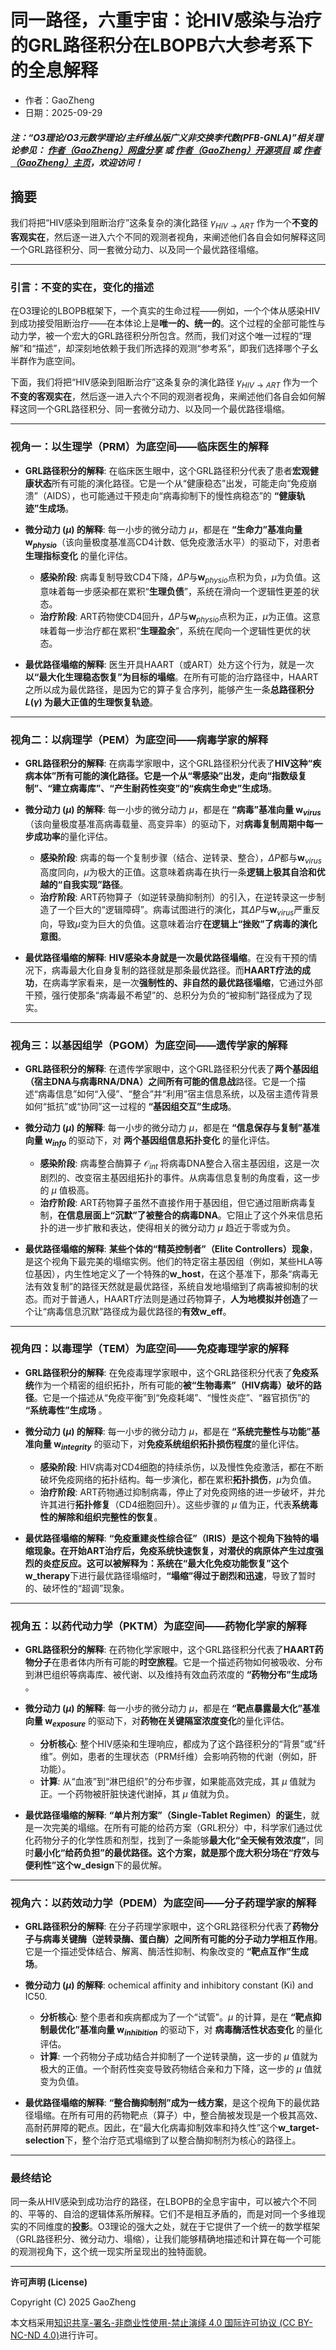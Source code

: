 # 同一路径，六重宇宙：论HIV感染与治疗的GRL路径积分在LBOPB六大参考系下的全息解释

- 作者：GaoZheng
- 日期：2025-09-29

#### ***注：“O3理论/O3元数学理论/主纤维丛版广义非交换李代数(PFB-GNLA)”相关理论参见： [作者（GaoZheng）网盘分享](https://drive.google.com/drive/folders/1lrgVtvhEq8cNal0Aa0AjeCNQaRA8WERu?usp=sharing) 或 [作者（GaoZheng）开源项目](https://github.com/CTaiDeng/open_meta_mathematical_theory) 或 [作者（GaoZheng）主页](https://mymetamathematics.blogspot.com)，欢迎访问！***

## 摘要
我们将把“HIV感染到阻断治疗”这条复杂的演化路径 $\gamma_{HIV \to ART}$ 作为一个**不变的客观实在**，然后逐一进入六个不同的观测者视角，来阐述他们各自会如何解释这同一个GRL路径积分、同一套微分动力、以及同一个最优路径塌缩。

---

### **引言：不变的实在，变化的描述**

在O3理论的LBOPB框架下，一个真实的生命过程——例如，一个个体从感染HIV到成功接受阻断治疗——在本体论上是**唯一的、统一的**。这个过程的全部可能性与动力学，被一个宏大的GRL路径积分所包含。然而，我们对这个唯一过程的“理解”和“描述”，却深刻地依赖于我们所选择的观测“参考系”，即我们选择哪个子幺半群作为底空间。

下面，我们将把“HIV感染到阻断治疗”这条复杂的演化路径 $\gamma_{HIV \to ART}$ 作为一个**不变的客观实在**，然后逐一进入六个不同的观测者视角，来阐述他们各自会如何解释这同一个GRL路径积分、同一套微分动力、以及同一个最优路径塌缩。

---

### **视角一：以生理学（PRM）为底空间——临床医生的解释**

* **GRL路径积分的解释**: 在临床医生眼中，这个GRL路径积分代表了患者**宏观健康状态**所有可能的演化路径。它是一个从“健康稳态”出发，可能走向“免疫崩溃”（AIDS），也可能通过干预走向“病毒抑制下的慢性病稳态”的 **“健康轨迹”生成场**。

* **微分动力 ($\mu$) 的解释**: 每一小步的微分动力 $\mu$，都是在 **“生命力”基准向量 $\mathbf{w}_{physio}$**（该向量极度基准高CD4计数、低免疫激活水平）的驱动下，对患者 **生理指标变化** 的量化评估。
    * **感染阶段**: 病毒复制导致CD4下降，$\Delta P$与$\mathbf{w}_{physio}$点积为负，$\mu$为负值。这意味着每一步感染都在累积“**生理负债**”，系统在滑向一个逻辑性更差的状态。
    * **治疗阶段**: ART药物使CD4回升，$\Delta P$与$\mathbf{w}_{physio}$点积为正，$\mu$为正值。这意味着每一步治疗都在累积“**生理盈余**”，系统在爬向一个逻辑性更优的状态。

* **最优路径塌缩的解释**: 医生开具HAART（或ART）处方这个行为，就是一次**以“最大化生理稳态恢复”为目标的塌缩**。在所有可能的治疗路径中，HAART之所以成为最优路径，是因为它的算子复合序列，能够产生一条**总路径积分 $L(\gamma)$ 为最大正值的生理恢复轨迹**。

---

### **视角二：以病理学（PEM）为底空间——病毒学家的解释**

* **GRL路径积分的解释**: 在病毒学家眼中，这个GRL路径积分代表了**HIV这种“疾病本体”**所有可能的演化路径。它是一个从“零感染”出发，走向“指数级复制”、“建立病毒库”、“产生耐药性突变”的**“疾病生命史”生成场**。

* **微分动力 ($\mu$) 的解释**: 每一小步的微分动力 $\mu$，都是在 **“病毒”基准向量 $\mathbf{w}_{virus}$**（该向量极度基准高病毒载量、高变异率）的驱动下，对**病毒复制周期中每一步成功率**的量化评估。
    * **感染阶段**: 病毒的每一个复制步骤（结合、逆转录、整合），$\Delta P$都与$\mathbf{w}_{virus}$高度同向，$\mu$为极大的正值。这意味着病毒在执行一条**逻辑上极其自洽和优越的“自我实现”路径**。
    * **治疗阶段**: ART药物算子（如逆转录酶抑制剂）的引入，在逆转录这一步制造了一个巨大的“逻辑障碍”。病毒试图进行的演化，其$\Delta P$与$\mathbf{w}_{virus}$严重反向，导致$\mu$变为巨大的负值。这意味着治疗**在逻辑上“挫败”了病毒的演化意图**。

* **最优路径塌缩的解释**: **HIV感染本身就是一次最优路径塌缩**。在没有干预的情况下，病毒最大化自身复制的路径就是那条最优路径。而**HAART疗法的成功**，在病毒学家看来，是一次**强制性的、非自然的最优路径塌缩**，它通过外部干预，强行使那条“病毒最不希望”的、总积分为负的“被抑制”路径成为了现实。

---

### **视角三：以基因组学（PGOM）为底空间——遗传学家的解释**

* **GRL路径积分的解释**: 在遗传学家眼中，这个GRL路径积分代表了**两个基因组（宿主DNA与病毒RNA/DNA）**之间所有可能的**信息战**路径。它是一个描述“病毒信息”如何“入侵”、“整合”并“利用”宿主信息系统，以及宿主遗传背景如何“抵抗”或“协同”这一过程的 **“基因组交互”生成场**。

* **微分动力 ($\mu$) 的解释**: 每一小步的微分动力 $\mu$，都是在 **“信息保存与复制”基准向量 $\mathbf{w}_{info}$** 的驱动下，对 **两个基因组信息拓扑变化** 的量化评估。
    * **感染阶段**: 病毒整合酶算子 $\mathcal{O}_{int}$ 将病毒DNA整合入宿主基因组，这是一次剧烈的、改变宿主基因组拓扑的事件。从病毒信息复制的角度看，这一步的 $\mu$ 值极高。
    * **治疗阶段**: ART药物算子虽然不直接作用于基因组，但它通过阻断病毒复制，**在信息层面上“沉默”了被整合的病毒DNA**。它阻止了这个外来信息拓扑的进一步扩散和表达，使得相关的微分动力 $\mu$ 趋近于零或为负。

* **最优路径塌缩的解释**: **某些个体的“精英控制者”（Elite Controllers）现象**，是这个视角下最完美的塌缩实例。他们的特定宿主基因组（例如，某些HLA等位基因），内生性地定义了一个特殊的**w_host**，在这个基准下，那条“病毒无法有效复制”的路径天然就是最优路径，系统自发地塌缩到了病毒被抑制的状态。而对于普通人，HAART疗法则是通过药物算子，**人为地模拟并创造**了一个让“病毒信息沉默”路径成为最优路径的**有效w_eff**。

---

### **视角四：以毒理学（TEM）为底空间——免疫毒理学家的解释**

* **GRL路径积分的解释**: 在免疫毒理学家眼中，这个GRL路径积分代表了**免疫系统**作为一个精密的组织拓扑，所有可能的**被“生物毒素”（HIV病毒）破坏的路径**。它是一个描述从“免疫平衡”到“免疫耗竭”、“慢性炎症”、“器官损伤”的 **“系统毒性”生成场** 。

* **微分动力 ($\mu$) 的解释**: 每一小步的微分动力 $\mu$，都是在 **“系统完整性与功能”基准向量 $\mathbf{w}_{integrity}$** 的驱动下，对**免疫系统组织拓扑损伤程度**的量化评估。
    * **感染阶段**: HIV病毒对CD4细胞的持续杀伤，以及慢性免疫激活，都在不断破坏免疫网络的拓扑结构。每一步演化，都在累积**拓扑损伤**，$\mu$为负值。
    * **治疗阶段**: ART药物通过抑制病毒，停止了对免疫网络的进一步破坏，并允许其进行**拓扑修复**（CD4细胞回升）。这些步骤的 $\mu$ 值为正，代表**系统毒性的解除和组织完整性的恢复**。

* **最优路径塌缩的解释**: **“免疫重建炎性综合征”（IRIS）**是这个视角下独特的塌缩现象。在开始ART治疗后，免疫系统快速恢复，对潜伏的病原体产生过度强烈的炎症反应。这可以被解释为：系统在“最大化免疫功能恢复”这个**w_therapy**下进行最优路径塌缩时，**“塌缩”得过于剧烈和迅速**，导致了暂时的、破坏性的“超调”现象。

---

### **视角五：以药代动力学（PKTM）为底空间——药物化学家的解释**

* **GRL路径积分的解释**: 在药物化学家眼中，这个GRL路径积分代表了**HAART药物分子**在患者体内所有可能的**时空旅程**。它是一个描述药物如何被吸收、分布到淋巴组织等病毒库、被代谢、以及维持有效血药浓度的 **“药物分布”生成场** 。

* **微分动力 ($\mu$) 的解释**: 每一小步的微分动力 $\mu$，都是在 **“靶点暴露最大化”基准向量 $\mathbf{w}_{exposure}$** 的驱动下，对**药物在关键隔室浓度变化**的量化评估。
    * **分析核心**: 整个HIV感染和生理响应，都成为了这个路径积分的“背景”或“纤维”。例如，患者的生理状态（PRM纤维）会影响药物的代谢（例如，肝功能）。
    * **计算**: 从“血液”到“淋巴组织”的分布步骤，如果能高效完成，其 $\mu$ 值就为正。一个药物被肝脏快速代谢掉，其 $\mu$ 值就为负。

* **最优路径塌缩的解释**: **“单片剂方案”（Single-Tablet Regimen）的诞生**，就是一次完美的塌缩。在所有可能的给药方案（GRL积分）中，科学家们通过优化药物分子的化学性质和剂型，找到了一条能够**最大化“全天候有效浓度”**，同时**最小化“给药负担”**的最优路径。这个方案，就是那个庞大积分场在“疗效与便利性”这个**w_design**下的最优解。

---

### **视角六：以药效动力学（PDEM）为底空间——分子药理学家的解释**

* **GRL路径积分的解释**: 在分子药理学家眼中，这个GRL路径积分代表了**药物分子与病毒关键酶（逆转录酶、蛋白酶）**之间所有可能的**分子动力学相互作用**。它是一个描述受体结合、解离、酶活性抑制、构象改变的 **“靶点互作”生成场**。

* **微分动力 ($\mu$) 的解释**: ochemical affinity and inhibitory constant (Ki) and IC50.
    * **分析核心**: 整个患者和疾病都成为了一个“试管”。$\mu$ 的计算，是在 **“靶点抑制最优化”基准向量 $\mathbf{w}_{inhibition}$** 的驱动下，对 **病毒酶活性状态变化** 的量化评估。
    * **计算**: 一个药物分子成功结合并抑制了一个逆转录酶，这一步的 $\mu$ 值就为极大的正值。一个耐药性突变导致药物结合亲和力下降，这一步的 $\mu$ 值就变为负值。

* **最优路径塌缩的解释**: **“整合酶抑制剂”成为一线方案**，是这个视角下的最优路径塌缩。在所有可用的药物靶点（算子）中，整合酶被发现是一个极其高效、高耐药屏障的靶点。因此，在“最大化病毒抑制效率和持久性”这个**w_target-selection**下，整个治疗范式塌缩到了以整合酶抑制剂为核心的路径上。

---

### **最终结论**

同一条从HIV感染到成功治疗的路径，在LBOPB的全息宇宙中，可以被六个不同的、平等的、自洽的逻辑体系所解释。它们不是相互矛盾的，而是对同一个多维现实的不同维度的**投影**。O3理论的强大之处，就在于它提供了一个统一的数学框架（GRL路径积分、微分动力、塌缩），让我们能够精确地描述和计算在每一个可能的观测视角下，这个统一现实所呈现出的独特面貌。

---

**许可声明 (License)**

Copyright (C) 2025 GaoZheng

本文档采用[知识共享-署名-非商业性使用-禁止演绎 4.0 国际许可协议 (CC BY-NC-ND 4.0)](https://creativecommons.org/licenses/by-nc-nd/4.0/deed.zh-Hans)进行许可。

